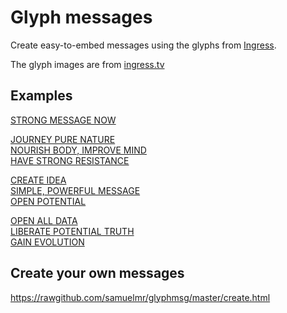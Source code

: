 Glyph messages
==============

Create easy-to-embed messages using the glyphs from [Ingress](https://www.ingress.com/).

The glyph images are from [ingress.tv](http://ingress.tv/glyphs.html)

Examples
--------
[STRONG MESSAGE NOW](https://rawgithub.com/samuelmr/glyphmsg/master/index.html?strong+message+now)

[JOURNEY PURE NATURE<br>NOURISH BODY, IMPROVE MIND<br>HAVE STRONG RESISTANCE](https://rawgithub.com/samuelmr/glyphmsg/master/index.html?journey+pure+nature|nourish+body+improve+mind|have+strong+resistance)

[CREATE IDEA<br>SIMPLE, POWERFUL MESSAGE<br>OPEN POTENTIAL](https://rawgithub.com/samuelmr/glyphmsg/master/index.html?create+idea|simple+powerful+message|open+potential)

[OPEN ALL DATA<br>LIBERATE POTENTIAL TRUTH<br>GAIN EVOLUTION](https://rawgithub.com/samuelmr/glyphmsg/master/index.html?open_all+data|liberate+potential+truth|gain+evolution)

Create your own messages
------------------------
https://rawgithub.com/samuelmr/glyphmsg/master/create.html
